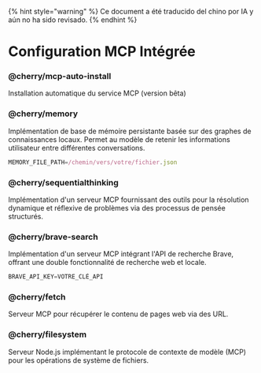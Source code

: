 
{% hint style="warning" %}
Ce document a été traducido del chino por IA y aún no ha sido revisado.
{% endhint %}

# Configuration MCP Intégrée

### @cherry/mcp-auto-install  
Installation automatique du service MCP (version bêta)

### @cherry/memory  
Implémentation de base de mémoire persistante basée sur des graphes de connaissances locaux. Permet au modèle de retenir les informations utilisateur entre différentes conversations.

```typescript
MEMORY_FILE_PATH=/chemin/vers/votre/fichier.json
```

### @cherry/sequentialthinking  
Implémentation d'un serveur MCP fournissant des outils pour la résolution dynamique et réflexive de problèmes via des processus de pensée structurés.

### @cherry/brave-search  
Implémentation d'un serveur MCP intégrant l'API de recherche Brave, offrant une double fonctionnalité de recherche web et locale.

```typescript
BRAVE_API_KEY=VOTRE_CLÉ_API
```

### @cherry/fetch  
Serveur MCP pour récupérer le contenu de pages web via des URL.

### @cherry/filesystem  
Serveur Node.js implémentant le protocole de contexte de modèle (MCP) pour les opérations de système de fichiers.